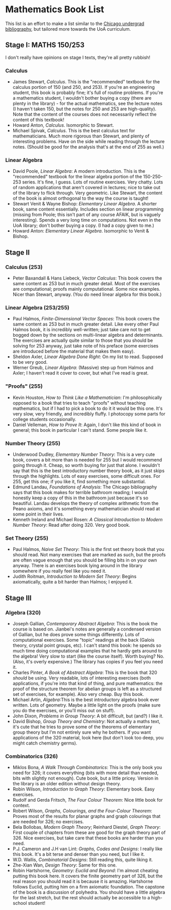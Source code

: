 # Mathematics Book List

This list is an effort to make a list similar to the [Chicago undergrad bibliography](https://www.ocf.berkeley.edu/~abhishek/chicmath.htm), but tailored
more towards the UoA curriculum.

## Stage I: MATHS 150/253

I don't really have opinions on stage I texts, they're all pretty rubbish!

### Calculus

 * James Stewart, _Calculus_. This is the "recommended" textbook for the calculus portion of 150 (and 250, and 253). If you're an engineering student, this book
   is probably fine; it's full of routine problems. If you're a mathematics student, I wouldn't bother buying a copy (there are plenty in the library) - for the
   actual mathematics, see the lecture notes (I haven't taken 150, but the notes for 250 and 253 are high-quality). Note that the content of the courses does not
   necessarily reflect the content of this textbook!
 * Howard Anton, _Calculus_. Isomorphic to Stewart.
 * Michael Spivak, _Calculus_. This is the best calculus text for mathematicians. Much more rigorous than Stewart, and plenty of interesting problems. Have on the
   side while reading through the lecture notes. (Should be good for the analysis that's at the end of 255 as well.)

### Linear Algebra

 * David Poole, _Linear Algebra_: A modern introduction. This is the "recommended" textbook for the linear algebra portion of the 150-250-253 series. It's fine,
   I guess. Lots of routine exercises. Very chatty. Lots of random applications that aren't covered in lectures; nice to take out of the library to flick through.
   Very geometric. Like Stewart, the content of the book is almost orthogonal to the way the course is taught!
 * Stewart Venit & Wayne Bishop: _Elementary Linear Algebra_. A shorter book, same content essentially. Includes section on linear programming (missing from Poole;
   this isn't part of any course AFAIK, but is vaguely interesting). Spends a very long time on computations. Not even in the UoA library; don't bother buying a
   copy. (I had a copy given to me.)
 * Howard Anton: _Elementary Linear Algebra_. Isomorphic to Venit & Bishop.

## Stage II

### Calculus (253)
 * Peter Baxandall & Hans Liebeck, _Vector Calculus_: This book covers the same content as 253 but in much greater detail. Most of the exercises are
   computational; proofs mainly computational. Some nice examples. Nicer than Stewart, anyway. (You do need linear algebra for this book.)

### Linear Algebra (253/255)
 * Paul Halmos, _Finite-Dimensional Vector Spaces_: This book covers the same content as 253 but in much greater detail. Like every other Paul Halmos book, it
   is incredibly well-written; just take care not to get bogged down by the sections on multi-linear algebra and determinants. The exercises are actually quite
   similar to those that you should be solving for 253 anyway, just take note of his preface (some exercises are introduced before the material that makes them
   easy).
 * Sheldon Axler, _Linear Algebra Done Right_: On my list to read. Supposed to be very good.
 * Werner Greub, _Linear Algebra_: (Massive) step up from Halmos and Axler; I haven't read it cover to cover, but what I've read is great.

### "Proofs" (255)
 * Kevin Houston, _How to Think Like a Mathematician_: I'm philosophically opposed to a book that tries to teach "proofs" without teaching mathematics, but
   if I had to pick a book to do it it would be this one. It's very slow, very friendly, and incredibly fluffy. I photocopy some parts for college students
   occasionally.
 * Daniel Velleman, _How to Prove It_: Again, I don't like this kind of book in general; this book in particular I can't stand. Some people like it.

### Number Theory (255)
 * Underwood Dudley, _Elementary Number Theory_: This is a very cute book, covers a bit more than is needed for 255 but I would recommend going through it. Cheap,
   so worth buying for just that alone. I wouldn't say that this is the best introductory number theory book, as it just skips through the highlights. Lots of
   easy exercises, some difficult ones. For 255, get this one; if you like it, find something more substantial.
 * Edmund Landau, _Foundations of Analysis_: The Chicago bibliography says that this book makes for terrible bathroom reading; I would honestly keep a copy
   of this in the bathroom just because it's so beautiful. Landau develops the theory of complex arithmetic from the Peano axioms, and it's something every
   mathematician should read at some point in their lives.
 * Kenneth Ireland and Michael Rosen: _A Classical Introduction to Modern Number Theory_: Read after doing 320. Very good book.

### Set Theory (255)
 * Paul Halmos, _Naive Set Theory_: This is *the* first set theory book that you should read. Not many exercises that are marked as such, but the proofs are
   often vague enough that you should be filling bits in on your own anyway. There is an exercises book lying around in the library somewhere if you really
   feel like you need it.
 * Judith Roitman, _Introduction to Modern Set Theory_: Begins axiomatically, quite a bit harder than Halmos; I enjoyed it.

## Stage III

### Algebra (320)
 * Joseph Gallian, _Contemporary Abstract Algebra_: This is the book the course is based on. Jianbei's notes are generally a condensed version of Gallian,
   but he does prove some things differently. Lots of computational exercises. Some "topic" readings at the back (Galois theory, crystal point groups, etc).
   I can't stand this book: he spends so much time doing computational examples that he hardly gets around to the algebra! Very slow to start (like the
   course itself). Worth buying? No. (Also, it's overly expensive.) The library has copies if you feel you need it.
 * Charles Pinter, _A Book of Abstract Algebra_: This is the book that 320 *should* be using. Very readable, lots of interesting exercises (both applications,
   if you're into that kind of thing, and pure mathematics: the proof of the structure theorem for abelian groups is left as a structured set of exercises, for
   example). Also very cheap. Buy this book.
 * Michael Artin, _Algebra_:This is the best introductory algebra book ever written. Lots of geometry. Maybe a little light on the proofs (make sure you do
   the exercises, or you'll miss out on stuff).
 * John Dixon, _Problems in Group Theory_: A bit difficult, but (and?) I like it.
 * David Bishop, _Group Theory and Chemistry_: Not actually a maths text, it's cute that he tries to prove some of the theorems of elementary group theory but
   I'm not entirely sure why he bothers. If you want applications of the 320 material, look here (but don't look too deep, you might catch chemistry germs).

### Combinatorics (326)
 * Miklos Bona, _A Walk Through Combinatorics_: This is the only book you need for 326; it covers everything (bits with more detail than needed, bits with slightly
   not enough). Cute book, but a little pricey. Version in the library is an older edition without design theory.
 * Robin Wilson, _Introduction to Graph Theory_: Elementary book. Easy exercises.
 * Rudolf and Gerda Fritsch, _The Four Colour Theorem_: Nice little book for context.
 * Robert Wilson, _Graphs, Colourings, and the Four-Colour Theorem_: Proves most of the results for planar graphs and graph colourings that are needed for 326; no
   exercises.
 * Bela Bollobas, _Modern Graph Theory_; Reinhard Diestel, _Graph Theory_: First couple of chapters from these are good for the graph theory part of 326. Nice
   exercises, but take care that these books are harder than you need.
 * P.J. Cameron and J.H van Lint: _Graphs, Codes and Designs_: I really like this book. It's a bit terse and denser than you need, but I like it.
 * W.D. Wallis, _Combinatorial Designs_: Still reading this, quite liking it.
 * Zhe-Xian Wan, _Design Theory_: Same for this one.
 * Robin Hartshorne, _Geometry: Euclid and Beyond_: I'm almost cheating putting this book here. It covers the finite geometry part of 326, but the real reason
   you should read it is because it is amazing. Hartshorne follows Euclid, putting him on a firm axiomatic foundation. The capstone of the book is a discussion
   of polyhedra. You should have a little algebra for the last stretch, but the rest should actually be accessible to a high-school student!
